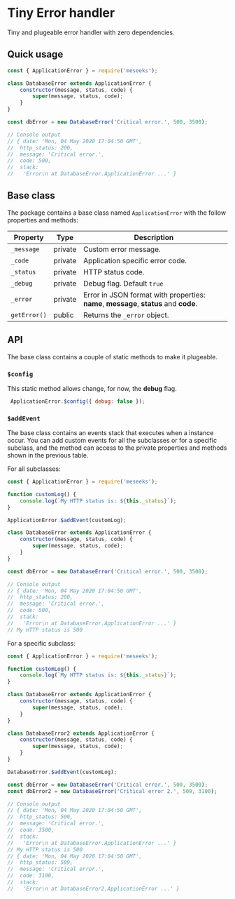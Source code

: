 # Tiny Error handler

Tiny and plugeable error handler with zero dependencies.

## Quick usage

```javascript
const { ApplicationError } = require('meseeks');

class DatabaseError extends ApplicationError {
    constructor(message, status, code) {
        super(message, status, code);
    }
}

const dbError = new DatabaseError('Critical error.', 500, 3500);

// Console output
// { date: 'Mon, 04 May 2020 17:04:50 GMT',
//  http_status: 200,
//  message: 'Critical error.',
//  code: 500,
//  stack:
//   'Error\n at DatabaseError.ApplicationError ...' }
```

## Base class

The package contains a base class named `ApplicationError` with the follow properties and methods:

|Property | Type  | Description   |  
|---|--- |---|
|`_message` | private  | Custom error message.  | 
| `_code`  | private |Application specific error code.  | 
| `_status` | private | HTTP status code.  | 
|`_debug` | private | Debug flag. Default `true`|
|`_error`| private | Error in JSON format with properties: **name**, **message**, **status** and **code**.|| `toJSON()` | public | Returns a JSON object with properties: **status** and **data** |
|`getError()`| public | Returns the `_error` object.  |

## API 

The base class contains a couple of static methods to make it plugeable.

### `$config`

This static method allows change, for now, the **debug** flag.

```javascript
 ApplicationError.$config({ debug: false });
```

### `$addEvent`

The base class contains an events stack that executes when a instance occur. You can add custom events for all the subclasses or for a specific subclass, and the method can access to the private properties and methods shown in the previous table.

For all subclasses:

``` javascript
const { ApplicationError } = require('meseeks');

function customLog() {
    console.log(`My HTTP status is: ${this._status}`);
}

ApplicationError.$addEvent(customLog);

class DatabaseError extends ApplicationError {
    constructor(message, status, code) {
        super(message, status, code);
    }
}

const dbError = new DatabaseError('Critical error.', 500, 3500);

// Console output
// { date: 'Mon, 04 May 2020 17:04:50 GMT',
//  http_status: 200,
//  message: 'Critical error.',
//  code: 500,
//  stack:
//   'Error\n at DatabaseError.ApplicationError ...' }
// My HTTP status is 500
```

For a specific subclass:

``` javascript
const { ApplicationError } = require('meseeks');

function customLog() {
    console.log(`My HTTP status is: ${this._status}`);
}

class DatabaseError extends ApplicationError {
    constructor(message, status, code) {
        super(message, status, code);
    }
}

class DatabaseError2 extends ApplicationError {
    constructor(message, status, code) {
        super(message, status, code);
    }
}

DatabaseError.$addEvent(customLog);

const dbError = new DatabaseError('Critical error.', 500, 3500);
const dbError2 = new DatabaseError('Critical error 2.', 509, 3100);

// Console output
// { date: 'Mon, 04 May 2020 17:04:50 GMT',
//  http_status: 500,
//  message: 'Critical error.',
//  code: 3500,
//  stack:
//   'Error\n at DatabaseError.ApplicationError ...' }
// My HTTP status is 500
// { date: 'Mon, 04 May 2020 17:04:50 GMT',
//  http_status: 509,
//  message: 'Critical error.',
//  code: 3100,
//  stack:
//   'Error\n at DatabaseError2.ApplicationError ...' }
```